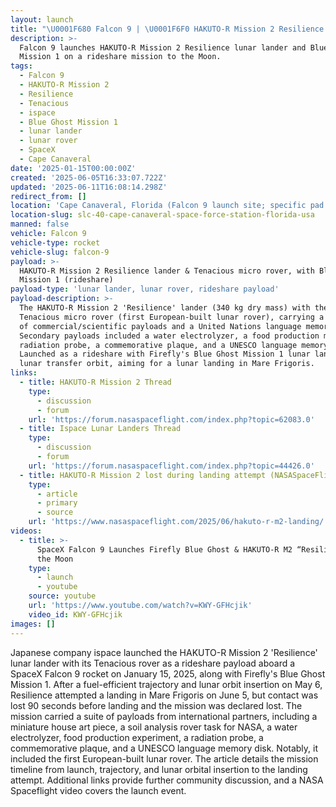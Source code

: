 ```yaml
---
layout: launch
title: "\U0001F680 Falcon 9 | \U0001F6F0 HAKUTO-R Mission 2 Resilience lander & Tenacious micro rover, with Blue Ghost Mission 1 (rideshare)"
description: >-
  Falcon 9 launches HAKUTO-R Mission 2 Resilience lunar lander and Blue Ghost
  Mission 1 on a rideshare mission to the Moon.
tags:
  - Falcon 9
  - HAKUTO-R Mission 2
  - Resilience
  - Tenacious
  - ispace
  - Blue Ghost Mission 1
  - lunar lander
  - lunar rover
  - SpaceX
  - Cape Canaveral
date: '2025-01-15T00:00:00Z'
created: '2025-06-05T16:33:07.722Z'
updated: '2025-06-11T16:08:14.298Z'
redirect_from: []
location: 'Cape Canaveral, Florida (Falcon 9 launch site; specific pad not stated)'
location-slug: slc-40-cape-canaveral-space-force-station-florida-usa
manned: false
vehicle: Falcon 9
vehicle-type: rocket
vehicle-slug: falcon-9
payload: >-
  HAKUTO-R Mission 2 Resilience lander & Tenacious micro rover, with Blue Ghost
  Mission 1 (rideshare)
payload-type: 'lunar lander, lunar rover, rideshare payload'
payload-description: >-
  The HAKUTO-R Mission 2 'Resilience' lander (340 kg dry mass) with the
  Tenacious micro rover (first European-built lunar rover), carrying a variety
  of commercial/scientific payloads and a United Nations language memory disk.
  Secondary payloads included a water electrolyzer, a food production module, a
  radiation probe, a commemorative plaque, and a UNESCO language memory disk.
  Launched as a rideshare with Firefly's Blue Ghost Mission 1 lunar lander to
  lunar transfer orbit, aiming for a lunar landing in Mare Frigoris.
links:
  - title: HAKUTO-R Mission 2 Thread
    type:
      - discussion
      - forum
    url: 'https://forum.nasaspaceflight.com/index.php?topic=62083.0'
  - title: Ispace Lunar Landers Thread
    type:
      - discussion
      - forum
    url: 'https://forum.nasaspaceflight.com/index.php?topic=44426.0'
  - title: HAKUTO-R Mission 2 lost during landing attempt (NASASpaceFlight.com)
    type:
      - article
      - primary
      - source
    url: 'https://www.nasaspaceflight.com/2025/06/hakuto-r-m2-landing/'
videos:
  - title: >-
      SpaceX Falcon 9 Launches Firefly Blue Ghost & HAKUTO-R M2 “Resilience” to
      the Moon
    type:
      - launch
      - youtube
    source: youtube
    url: 'https://www.youtube.com/watch?v=KWY-GFHcjik'
    video_id: KWY-GFHcjik
images: []
---
```

Japanese company ispace launched the HAKUTO-R Mission 2 'Resilience' lunar lander with its Tenacious rover as a rideshare payload aboard a SpaceX Falcon 9 rocket on January 15, 2025, along with Firefly's Blue Ghost Mission 1. After a fuel-efficient trajectory and lunar orbit insertion on May 6, Resilience attempted a landing in Mare Frigoris on June 5, but contact was lost 90 seconds before landing and the mission was declared lost. The mission carried a suite of payloads from international partners, including a miniature house art piece, a soil analysis rover task for NASA, a water electrolyzer, food production experiment, a radiation probe, a commemorative plaque, and a UNESCO language memory disk. Notably, it included the first European-built lunar rover. The article details the mission timeline from launch, trajectory, and lunar orbital insertion to the landing attempt. Additional links provide further community discussion, and a NASA Spaceflight video covers the launch event.
